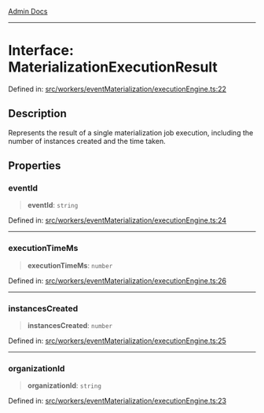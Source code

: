[Admin Docs](/)

***

# Interface: MaterializationExecutionResult

Defined in: [src/workers/eventMaterialization/executionEngine.ts:22](https://github.com/gautam-divyanshu/talawa-api/blob/1d38acecd3e456f869683fb8dca035a5e42010d5/src/workers/eventMaterialization/executionEngine.ts#L22)

## Description

Represents the result of a single materialization job execution,
including the number of instances created and the time taken.

## Properties

### eventId

> **eventId**: `string`

Defined in: [src/workers/eventMaterialization/executionEngine.ts:24](https://github.com/gautam-divyanshu/talawa-api/blob/1d38acecd3e456f869683fb8dca035a5e42010d5/src/workers/eventMaterialization/executionEngine.ts#L24)

***

### executionTimeMs

> **executionTimeMs**: `number`

Defined in: [src/workers/eventMaterialization/executionEngine.ts:26](https://github.com/gautam-divyanshu/talawa-api/blob/1d38acecd3e456f869683fb8dca035a5e42010d5/src/workers/eventMaterialization/executionEngine.ts#L26)

***

### instancesCreated

> **instancesCreated**: `number`

Defined in: [src/workers/eventMaterialization/executionEngine.ts:25](https://github.com/gautam-divyanshu/talawa-api/blob/1d38acecd3e456f869683fb8dca035a5e42010d5/src/workers/eventMaterialization/executionEngine.ts#L25)

***

### organizationId

> **organizationId**: `string`

Defined in: [src/workers/eventMaterialization/executionEngine.ts:23](https://github.com/gautam-divyanshu/talawa-api/blob/1d38acecd3e456f869683fb8dca035a5e42010d5/src/workers/eventMaterialization/executionEngine.ts#L23)
